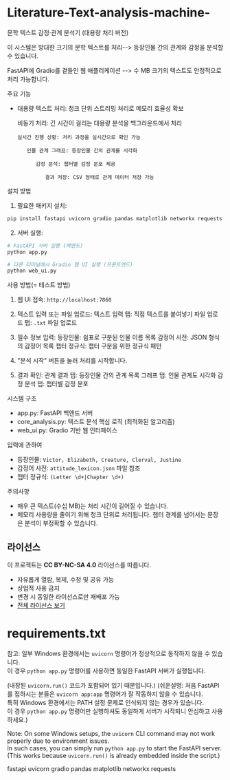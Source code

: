 # Literature-Text-analysis-machine-



문학 텍스트 감정·관계 분석기 (대용량 처리 버전)



이 시스템은 방대한 크기의 문학 텍스트를 처리--> 등장인물 간의 관계와 감정을 분석할 수 있습니다.  

FastAPI에 Gradio를 곁들인 웹 애플리케이션 --> 수 MB 크기의 텍스트도 안정적으로 처리 가능합니다. 

주요 기능

- 대용량 텍스트 처리: 청크 단위 스트리밍 처리로 메모리 효율성 확보




   비동기 처리: 긴 시간이 걸리는 대용량 분석을 백그라운드에서 처리

      실시간 진행 상황: 처리 과정을 실시간으로 확인 가능

         인물 관계 그래프: 등장인물 간의 관계를 시각화

            감정 분석: 챕터별 감정 분포 제공

               결과 저장: CSV 형태로 관계 데이터 저장 가능

설치 방법

1. 필요한 패키지 설치:

```bash
pip install fastapi uvicorn gradio pandas matplotlib networkx requests
```

2. 서버 실행:

```bash
# FastAPI 서버 실행 (백엔드)
python app.py

# 다른 터미널에서 Gradio 웹 UI 실행 (프론트엔드)
python web_ui.py
```

사용 방법(= 테스트 방법)







1. 웹 UI 접속: `http://localhost:7860`

2. 텍스트 입력 또는 파일 업로드:
      텍스트 입력 탭: 직접 텍스트를 붙여넣기
         파일 업로드 탭: `.txt` 파일 업로드

3. 필수 정보 입력:
   등장인물: 쉼표로 구분된 인물 이름 목록
      감정어 사전: JSON 형식의 감정어 목록
         챕터 정규식: 챕터 구분을 위한 정규식 패턴

4. "분석 시작" 버튼을 눌러 처리를 시작합니다.

5. 결과 확인:
   관계 결과 탭: 등장인물 간의 관계 목록
      그래프 탭: 인물 관계도 시각화
         감정 분석 탭: 챕터별 감정 분포



시스템 구조






- app.py: FastAPI 백엔드 서버
- core_analysis.py: 텍스트 분석 핵심 로직 (최적화된 알고리즘)
- web_ui.py: Gradio 기반 웹 인터페이스





입력에 관하여 

- 등장인물: `Victor, Elizabeth, Creature, Clerval, Justine`
- 감정어 사전: `attitude_lexicon.json` 파일 참조
- 챕터 정규식: `(Letter \d+|Chapter \d+)`



주의사항






- 매우 큰 텍스트(수십 MB)는 처리 시간이 길어질 수 있습니다.
- 메모리 사용량을 줄이기 위해 청크 단위로 처리됩니다. 챕터 경계를 넘어서는 문장은 분석이 부정확할 수 있습니다.
















## 라이선스

이 프로젝트는 **CC BY-NC-SA 4.0** 라이선스를 따릅니다.

- 자유롭게 열람, 복제, 수정 및 공유 가능
- 상업적 사용 금지
-  변경 시 동일한 라이선스로만 재배포 가능
- [전체 라이선스 보기](https://creativecommons.org/licenses/by-nc-sa/4.0/deed.ko)







# requirements.txt 




 참고: 일부 Windows 환경에서는 `uvicorn` 명령어가 정상적으로 동작하지 않을 수 있습니다.  
이 경우 `python app.py` 명령어를 사용하면 동일한 FastAPI 서버가 실행됩니다.  


(내장된 `uvicorn.run()` 코드가 포함되어 있기 때문입니다.)
(쉬운설명: 처음 FastAPI를 접하시는 분들은 `uvicorn app:app` 명령어가 잘 작동하지 않을 수 있습니다.  
특히 Windows 환경에서는 PATH 설정 문제로 인식되지 않는 경우가 있습니다.  
이 경우 `python app.py` 명령어만 실행하셔도 동일하게 서버가 시작되니 안심하고 사용하세요.)


 Note: On some Windows setups, the `uvicorn` CLI command may not work properly due to environment issues.  
In such cases, you can simply run `python app.py` to start the FastAPI server.  
(This works because `uvicorn.run()` is already embedded inside the script.)




fastapi
uvicorn
gradio
pandas
matplotlib
networkx
requests
